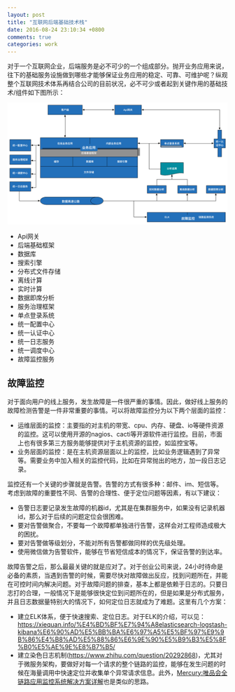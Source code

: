 ```yaml
---
layout: post
title: "互联网后端基础技术栈"
date: 2016-08-24 23:10:34 +0800
comments: true
categories: work
---
```


对于一个互联网企业，后端服务是必不可少的一个组成部分。抛开业务应用来说，往下的基础服务设施做到哪些才能够保证业务应用的稳定、可靠、可维护呢？纵观整个互联网技术体系再结合公司的目前状况，必不可少或者起到关键作用的基础技术/组件如下图所示：

<a href="/images/blog_images/server-basic-tech-stack.png" target="_blank"><img src="/images/blog_images/server-basic-tech-stack.png"/></a>

- Api网关
- 后端基础框架
- 数据库
- 搜索引擎
- 分布式文件存储
- 离线计算
- 实时计算
- 数据即席分析
- 服务治理框架
- 单点登录系统
- 统一配置中心
- 统一认证中心
- 统一日志服务
- 统一调度中心
- 故障监控服务

<!--more-->

## <a name='故障监控'></a>故障监控

对于面向用户的线上服务，发生故障是一件很严重的事情。因此，做好线上服务的故障检测告警是一件非常重要的事情。可以将故障监控分为以下两个层面的监控：

- 运维层面的监控：主要指的对主机的带宽、cpu、内存、硬盘、io等硬件资源的监控。这可以使用开源的nagios、cacti等开源软件进行监控。目前，市面上也有很多第三方服务能够提供对于主机资源的监控，如监控宝等。
- 业务层面的监控：是在主机资源层面以上的监控，比如业务逻辑遇到了异常等。需要业务中加入相关的监控代码，比如在异常抛出的地方，加一段日志记录。

监控还有一个关键的步骤就是告警。告警的方式有很多种：邮件、im、短信等。考虑到故障的重要性不同、告警的合理性、便于定位问题等因素，有以下建议：

- 告警日志要记录发生故障的机器id，尤其是在集群服务中，如果没有记录机器id，那么对于后续的问题定位会很困难。
- 要对告警做聚合，不要每一个故障都单独进行告警，这样会对工程师造成极大的困扰。
- 要对告警做等级划分，不能对所有告警都做同样的优先级处理。
- 使用微信做为告警软件，能够在节省短信成本的情况下，保证告警的到达率。

故障告警之后，那么最最关键的就是应对了。对于创业公司来说，24小时待命是必备的素质，当遇到告警的时候，需要尽快对故障做出反应，找到问题所在，并能在可控时间内解决问题。对于故障问题的排查，基本上都是依赖于日志的。只要日志打的合理，一般情况下是能够很快定位到问题所在的，但是如果是分布式服务，并且日志数据量特别大的情况下，如何定位日志就成为了难题。这里有几个方案：

- 建立ELK体系，便于快速搜索、定位日志。对于ELK的介绍，可以见：<https://xiequan.info/%E4%BD%BF%E7%94%A8elasticsearch-logstash-kibana%E6%90%AD%E5%BB%BA%E6%97%A5%E5%BF%97%E9%9B%86%E4%B8%AD%E5%88%86%E6%9E%90%E5%B9%B3%E5%8F%B0%E5%AE%9E%E8%B7%B5/>
- 建立染色日志机制(<https://www.zhihu.com/question/20292868>)，尤其对于微服务架构，要做好对每一个请求的整个链路的监控，能够在发生问题的时候在海量调用中快速定位并收集单个异常请求信息。此外，[Mercury:唯品会全链路应用监控系统解决方案详解](http://mp.weixin.qq.com/s?__biz=MzAwMDU1MTE1OQ==&mid=2653547643&idx=1&sn=c06dc9b0f59e8ae3d2f9feb734da4459&scene=1&srcid=0808MaLgymxNlsh4Z31oWKUi#rd)也是类似的思路。